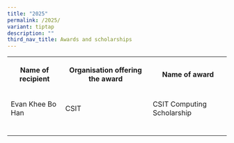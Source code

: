 ```yaml
---
title: "2025"
permalink: /2025/
variant: tiptap
description: ""
third_nav_title: Awards and scholarships
---
```

<table style="minWidth: 75px">
<colgroup>
<col>
<col>
<col>
</colgroup>
<tbody>
<tr>
<th rowspan="1" colspan="1">
<p>Name of recipient</p>
</th>
<th rowspan="1" colspan="1">
<p><strong>Organisation offering the award</strong>
</p>
</th>
<th rowspan="1" colspan="1">
<p>Name of award</p>
</th>
</tr>
<tr>
<td rowspan="1" colspan="1">
<p>Evan Khee Bo Han</p>
</td>
<td rowspan="1" colspan="1">
<p>CSIT</p>
</td>
<td rowspan="1" colspan="1">
<p>CSIT Computing Scholarship</p>
</td>
</tr>
<tr>
<td rowspan="1" colspan="1">
<p></p>
</td>
<td rowspan="1" colspan="1">
<p></p>
</td>
<td rowspan="1" colspan="1">
<p></p>
</td>
</tr>
</tbody>
</table>
<p></p>